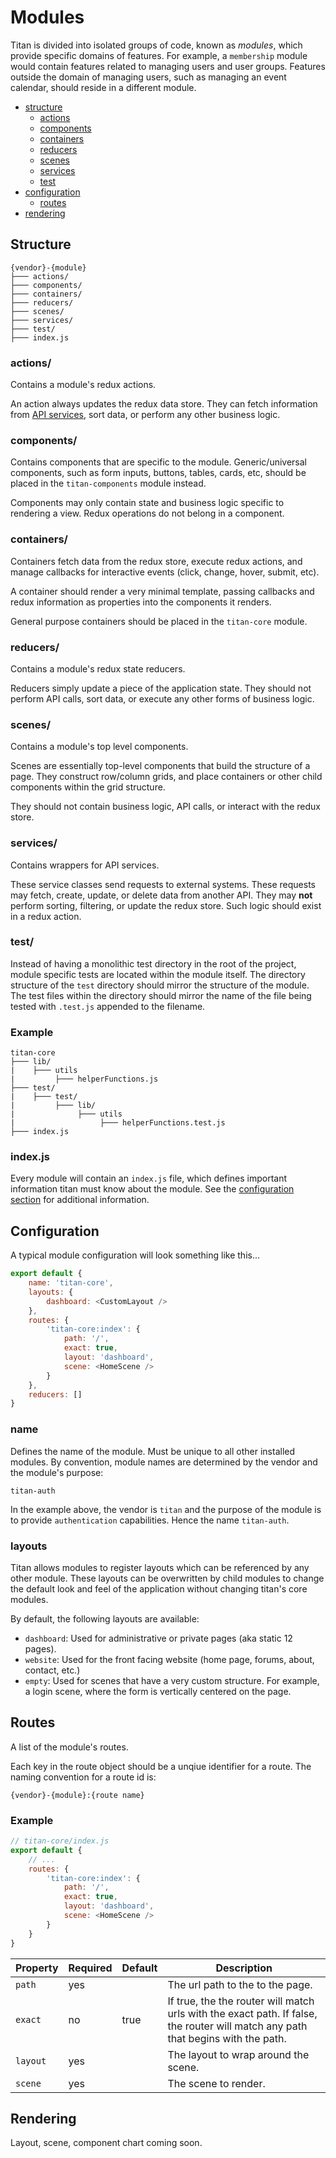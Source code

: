 # Modules
Titan is divided into isolated groups of code, known as *modules*, which provide specific domains of features. For example, a `membership` module would contain features related to managing users and user groups. Features outside the domain of managing users, such as managing an event calendar, should reside in a different module.

- [structure](#structure)
    - [actions](#structure-actions)
    - [components](#structure-components)
    - [containers](#structure-containers)
    - [reducers](#structure-reducers)
    - [scenes](#structure-scenes)
    - [services](#structure-services)
    - [test](#structure-test)
- [configuration](#configuration)
    - [routes](#configuration-routes)
- [rendering](#rendering)

## Structure
```
{vendor}-{module}
├─── actions/
├─── components/
├─── containers/
├─── reducers/
├─── scenes/
├─── services/
├─── test/
├─── index.js
```

### actions/
<a id="structure-actions"></a>
Contains a module's redux actions.

An action always updates the redux data store. They can fetch information from [API services](#structure-services), sort data, or perform any other business logic.

### components/
<a id="structure-components"></a>
Contains components that are specific to the module. Generic/universal components, such as form inputs, buttons, tables, cards, etc, should be placed in the `titan-components` module instead.

Components may only contain state and business logic specific to rendering a view. Redux operations do not belong in a component.

### containers/
<a id="structure-containers"></a>
Containers fetch data from the redux store, execute redux actions, and manage callbacks for interactive events (click, change, hover, submit, etc).

A container should render a very minimal template, passing callbacks and redux information as properties into the components it renders.

General purpose containers should be placed in the `titan-core` module.

### reducers/
<a id="structure-reducers"></a>
Contains a module's redux state reducers.

Reducers simply update a piece of the application state. They should not perform API calls, sort data, or execute any other forms of business logic.

### scenes/
<a id="structure-scenes"></a>
Contains a module's top level components.

Scenes are essentially top-level components that build the structure of a page. They construct row/column grids, and place containers or other child components within the grid structure.

They should not contain business logic, API calls, or interact with the redux store.

### services/
<a id="structure-services"></a>
Contains wrappers for API services.

These service classes send requests to external systems. These requests may fetch, create, update, or delete data from another API. They may **not** perform sorting, filtering, or update the redux store. Such logic should exist in a redux action.

### test/
<a id="structure-test"></a>
Instead of having a monolithic test directory in the root of the project, module specific tests are located within the module itself. The directory structure of the `test` directory should mirror the structure of the module. The test files within the directory should mirror the name of the file being tested with `.test.js` appended to the filename.

### Example

```
titan-core
├─── lib/
|    ├─── utils
|         ├─── helperFunctions.js
├─── test/
|    ├─── test/
|         ├─── lib/
|              ├─── utils
|                   ├─── helperFunctions.test.js
├─── index.js
```

### index.js
<a id="structure-index"></a>
Every module will contain an `index.js` file, which defines important information titan must know about the module. See the [configuration section](#configuration) for additional information.

## Configuration
<a id="configuration"></a>
A typical module configuration will look something like this...

```javascript
export default {
    name: 'titan-core',
    layouts: {
        dashboard: <CustomLayout />
    },
    routes: {
        'titan-core:index': {
            path: '/',
            exact: true,
            layout: 'dashboard',
            scene: <HomeScene />
        }
    },
    reducers: []
}
```

### name
Defines the name of the module. Must be unique to all other installed modules. By convention, module names are determined by the vendor and the module's purpose:

    titan-auth

In the example above, the vendor is `titan` and the purpose of the module is to provide `authentication` capabilities. Hence the name `titan-auth`.

### layouts
Titan allows modules to register layouts which can be referenced by any other module. These layouts can be overwritten by child modules to change the default look and feel of the application without changing titan's core modules.

By default, the following layouts are available:

- `dashboard`: Used for administrative or private pages (aka static 12 pages).
- `website`: Used for the front facing website (home page, forums, about, contact, etc.)
- `empty`: Used for scenes that have a very custom structure. For example, a login scene, where the form is vertically centered on the page.

## Routes
<a id="configuration-routes"></a>
A list of the module's routes.

Each key in the route object should be a unqiue identifier for a route. The naming convention for a route id is:

```text
{vendor}-{module}:{route name}
```

### Example

```javascript
// titan-core/index.js
export default {
    // ...
    routes: {
        'titan-core:index': {
            path: '/',
            exact: true,
            layout: 'dashboard',
            scene: <HomeScene />
        }
    }
}
```
| Property | Required | Default | Description                                                                                                                      |
|----------|----------|---------|----------------------------------------------------------------------------------------------------------------------------------|
| `path`   | yes      |         | The url path to the to the page.                                                                                                 |
| `exact`  | no       | true    | If true, the the router will match urls with the exact path. If false, the router will match any path that begins with the path. |
| `layout` | yes      |         | The layout to wrap around the scene.                                                                                             |
| `scene`  | yes      |         | The scene to render.                                                                                                             |

## Rendering
<a id="rendering"></a>

Layout, scene, component chart coming soon.